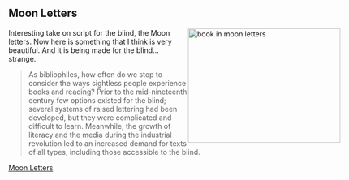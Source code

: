 <article><h2>Moon Letters</h2><p><img src="http://wnas.nl/user/files/dsc003262-300x225_20100513120058.jpg" alt="book in moon letters" title="DSC003262-300x225.jpg" border="0" width="300" height="225" style="float:right;margin-right:-150px" />Interesting take on script for the blind, the Moon letters. Now here is something that I think is very beautiful. And it is being made for the blind... strange.</p><blockquote><p>As bibliophiles, how often do we stop to consider the ways sightless people experience books and reading? Prior to the mid-nineteenth century few options existed for the blind; several systems of raised lettering had been developed, but they were complicated and difficult to learn. Meanwhile, the growth of literacy and the media during the industrial revolution led to an increased demand for texts of all types, including those  accessible to the blind.</p></blockquote><p><a href="http://www.peterharringtonbooks.com/blog/?p=76">Moon Letters</a></p></article>